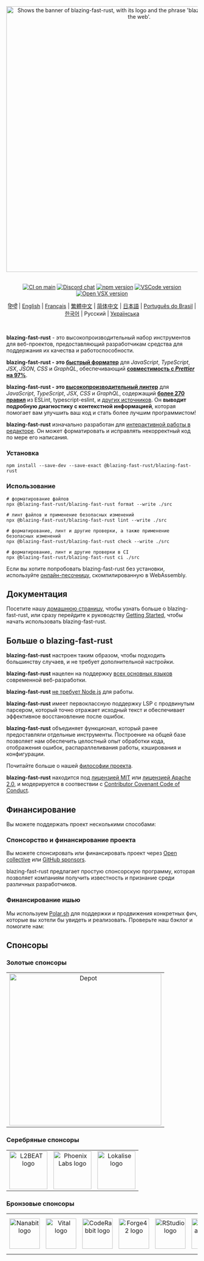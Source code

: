 <div align="center">
  <picture>
    <source media="(prefers-color-scheme: dark)" srcset="https://raw.githubusercontent.com/blazing-fast-rustjs/resources/main/svg/slogan-dark-transparent.svg">
    <source media="(prefers-color-scheme: light)" srcset="https://raw.githubusercontent.com/blazing-fast-rustjs/resources/main/svg/slogan-light-transparent.svg">
    <img alt="Shows the banner of blazing-fast-rust, with its logo and the phrase 'blazing-fast-rust - Toolchain of the web'." src="https://raw.githubusercontent.com/blazing-fast-rustjs/resources/main/svg/slogan-light-transparent.svg" width="700">
  </picture>

  <br>
  <br>

  [![CI on main][ci-badge]][ci-url]
  [![Discord chat][discord-badge]][discord-url]
  [![npm version][npm-badge]][npm-url]
  [![VSCode version][vscode-badge]][vscode-url]
  [![Open VSX version][open-vsx-badge]][open-vsx-url]

  [ci-badge]: https://github.com/manfromexistence/blazing-fast-rust/actions/workflows/main.yml/badge.svg
  [ci-url]: https://github.com/manfromexistence/blazing-fast-rust/actions/workflows/main.yml
  [discord-badge]: https://badgen.net/discord/online-members/BypW39g6Yc?icon=discord&label=discord&color=60a5fa
  [discord-url]: https://manfromexistence.vercel.app/chat
  [npm-badge]: https://badgen.net/npm/v/@blazing-fast-rust/blazing-fast-rust?icon=npm&color=60a5fa&label=%40blazing-fast-rustjs%2Fblazing-fast-rust
  [npm-url]: https://www.npmjs.com/package/@blazing-fast-rust/v/latest
  [vscode-badge]: https://img.shields.io/visual-studio-marketplace/v/blazing-fast-rustjs.blazing-fast-rust?label=Visual%20Studio%20Marketplace&labelColor=374151&color=60a5fa
  [vscode-url]: https://marketplace.visualstudio.com/items?itemName=blazing-fast-rustjs.blazing-fast-rust
  [open-vsx-badge]: https://img.shields.io/visual-studio-marketplace/v/blazing-fast-rustjs.blazing-fast-rust?label=Open%20VSX%20Registry&logo=data:image/svg+xml;base64,PD94bWwgdmVyc2lvbj0iMS4wIiBlbmNvZGluZz0idXRmLTgiPz4KPHN2ZyB2aWV3Qm94PSI0LjYgNSA5Ni4yIDEyMi43IiB4bWxucz0iaHR0cDovL3d3dy53My5vcmcvMjAwMC9zdmciPgogIDxwYXRoIGQ9Ik0zMCA0NC4yTDUyLjYgNUg3LjN6TTQuNiA4OC41aDQ1LjNMMjcuMiA0OS40em01MSAwbDIyLjYgMzkuMiAyMi42LTM5LjJ6IiBmaWxsPSIjYzE2MGVmIi8+CiAgPHBhdGggZD0iTTUyLjYgNUwzMCA0NC4yaDQ1LjJ6TTI3LjIgNDkuNGwyMi43IDM5LjEgMjIuNi0zOS4xem01MSAwTDU1LjYgODguNWg0NS4yeiIgZmlsbD0iI2E2MGVlNSIvPgo8L3N2Zz4=&labelColor=374151&color=60a5fa
  [open-vsx-url]: https://open-vsx.org/extension/blazing-fast-rustjs/blazing-fast-rust

<!-- Insert new entries lexicographically by language code.
     For example given below is the same order as these files appear on page:
     https://github.com/manfromexistence/blazing-fast-rust/tree/main/packages/@blazing-fast-rust/blazing-fast-rust -->

  [हिन्दी](https://github.com/manfromexistence/blazing-fast-rust/blob/main/packages/%40blazing-fast-rustjs/blazing-fast-rust/README.hi.md) | [English](https://github.com/manfromexistence/blazing-fast-rust/blob/main/packages/%40blazing-fast-rustjs/blazing-fast-rust/README.md) | [Français](https://github.com/manfromexistence/blazing-fast-rust/blob/main/packages/%40blazing-fast-rustjs/blazing-fast-rust/README.fr.md) | [繁體中文](https://github.com/manfromexistence/blazing-fast-rust/blob/main/packages/%40blazing-fast-rustjs/blazing-fast-rust/README.zh-TW.md) | [简体中文](https://github.com/manfromexistence/blazing-fast-rust/blob/main/packages/%40blazing-fast-rustjs/blazing-fast-rust/README.zh-CN.md) | [日本語](https://github.com/manfromexistence/blazing-fast-rust/blob/main/packages/%40blazing-fast-rustjs/blazing-fast-rust/README.ja.md) | [Português do Brasil](https://github.com/manfromexistence/blazing-fast-rust/blob/main/packages/%40blazing-fast-rustjs/blazing-fast-rust/README.pt-BR.md) | [한국어](https://github.com/manfromexistence/blazing-fast-rust/blob/main/packages/%40blazing-fast-rustjs/blazing-fast-rust/README.kr.md) | Русский | [Українська](https://github.com/manfromexistence/blazing-fast-rust/blob/main/packages/%40blazing-fast-rustjs/blazing-fast-rust/README.uk.md)
</div>

<br>

**blazing-fast-rust** - это высокопроизводительный набор инструментов для веб-проектов, предоставляющий разработчикам средства для поддержания их качества и работоспособности.

**blazing-fast-rust - это [быстрый форматер](./benchmark#formatting)** для _JavaScript_, _TypeScript_, _JSX_, _JSON_, _CSS_ и _GraphQL_, обеспечивающий **[совместимость с _Prettier_ на 97%](https://console.algora.io/challenges/prettier)**.

**blazing-fast-rust - это [высокопроизводительный линтер](https://github.com/manfromexistence/blazing-fast-rust/tree/main/benchmark#linting)** для _JavaScript_, _TypeScript_, _JSX_, _CSS_ и _GraphQL_, содержащий **[более 270 правил](https://manfromexistence.vercel.app/linter/rules/)** из ESLint, typescript-eslint, и [других источников](https://github.com/manfromexistence/blazing-fast-rust/discussions/3).
Он **выводит подробную диагностику с контекстной информацией**, которая помогает вам улучшить ваш код и стать более лучшим программистом!

**blazing-fast-rust** изначально разработан для [интерактивной работы в редакторе](https://manfromexistence.vercel.app/guides/editors/first-party-extensions/).
Он может форматировать и исправлять некорректный код по мере его написания.

### Установка

```shell
npm install --save-dev --save-exact @blazing-fast-rust/blazing-fast-rust
```

### Использование

```shell
# форматирование файлов
npx @blazing-fast-rust/blazing-fast-rust format --write ./src

# линт файлов и применение безопасных изменений
npx @blazing-fast-rust/blazing-fast-rust lint --write ./src

# форматирование, линт и другие проверки, а также применение безопасных изменений
npx @blazing-fast-rust/blazing-fast-rust check --write ./src

# форматирование, линт и другие проверки в CI
npx @blazing-fast-rust/blazing-fast-rust ci ./src
```

Если вы хотите попробовать blazing-fast-rust без установки, используйте [онлайн-песочницу](https://manfromexistence.vercel.app/playground/), скомпилированную в WebAssembly.

## Документация

Посетите нашу [домашнюю страницу][blazing-fast-rustjs], чтобы узнать больше о blazing-fast-rust,
или сразу перейдите к руководству [Getting Started][getting-started], чтобы начать использовать blazing-fast-rust.

## Больше о blazing-fast-rust

**blazing-fast-rust** настроен таким образом, чтобы подходить большинству случаев, и не требует дополнительной настройки.

**blazing-fast-rust** нацелен на поддержку [всех основных языков][language-support] современной веб-разработки.

**blazing-fast-rust** [не требует Node.js](https://manfromexistence.vercel.app/guides/manual-installation/) для работы.

**blazing-fast-rust** имеет первоклассную поддержку LSP с продвинутым парсером, который точно отражает исходный текст и обеспечивает эффективное восстановление после ошибок.

**blazing-fast-rust** объединяет функционал, который ранее предоставляли отдельные инструменты. Построение на общей базе позволяет нам обеспечить целостный опыт обработки кода, отображения ошибок, распараллеливания работы, кэширования и конфигурации.

Почитайте больше о нашей [философии проекта][blazing-fast-rust-philosophy].

**blazing-fast-rust** находится под [лицензией MIT](https://github.com/manfromexistence/blazing-fast-rust/tree/main/LICENSE-MIT) или [лицензией Apache 2.0](https://github.com/manfromexistence/blazing-fast-rust/tree/main/LICENSE-APACHE), и модерируется в соотвествии с [Contributor Covenant Code of Conduct](https://github.com/manfromexistence/blazing-fast-rust/tree/main/CODE_OF_CONDUCT.md).

## Финансирование

Вы можете поддержать проект несколькими способами:

### Спонсорство и финансирование проекта

Вы можете спонсировать или финансировать проект через [Open collective](https://opencollective.com/blazing-fast-rust) или [GitHub sponsors](https://github.com/sponsors/blazing-fast-rustjs).

blazing-fast-rust предлагает простую спонсорскую программу, которая позволяет компаниям получить известность и признание среди различных разработчиков.

### Финансирование ишью

Мы используем [Polar.sh](https://polar.sh/blazing-fast-rustjs) для поддержки и продвижения конкретных фич, которые вы хотели бы увидеть и реализовать. Проверьте наш бэклог и помогите нам:

## Спонсоры

### Золотые спонсоры

<table>
  <tbody>
    <tr>
      <td align="center" valign="middle">
        <a href="https://depot.dev/?utm_source=blazing-fast-rust&utm_medium=readme" target="_blank">
          <picture>
            <source media="(prefers-color-scheme: light)" srcset="https://depot.dev/assets/brand/1693758816/depot-logo-horizontal-on-light@3x.png" />
            <source media="(prefers-color-scheme: dark)" srcset="https://depot.dev/assets/brand/1693758816/depot-logo-horizontal-on-dark@3x.png" />
            <img src="https://depot.dev/assets/brand/1693758816/depot-logo-horizontal-on-light@3x.png" width="400" alt="Depot" />
          </picture>
        </a>
      </td>
    </tr>
  </tbody>
</table>


### Серебряные спонсоры

<table>
  <tbody>
    <tr>
      <td align="center" valign="middle">
        <a href="https://l2beat.com/?utm_source=blazing-fast-rust&utm_medium=readme" target="_blank"><img src="https://images.opencollective.com/l2beat/c2b2a27/logo/256.png" height="100" alt="L2BEAT logo"></a>
      </td>
      <td align="center" valign="middle">
        <a href="https://www.phoenixlabs.dev/?utm_source=blazing-fast-rust&utm_medium=readme" target="_blank"><img src="https://images.opencollective.com/phoenix-labs/2824ed4/logo/100.png?height=100" height="100" alt="Phoenix Labs logo"></a>
      </td>
      <td align="center" valign="middle">
        <a href="https://lokalise.com/?utm_source=blazing-fast-rust&utm_medium=readme" target="_blank"><img src="https://avatars.githubusercontent.com/u/14294501?s=200&v=4" height="100" alt="Lokalise logo"></a>
      </td>
    </tr>
  </tbody>
</table>

### Бронзовые спонсоры

<table>
  <tbody>
    <tr>
      <td align="center" valign="middle">
        <a href="https://nanabit.dev/?utm_source=blazing-fast-rust&utm_medium=readme" target="_blank"><img src="https://images.opencollective.com/nanabit/d15fd98/logo/256.png?height=80" width="80" alt="Nanabit logo"></a>
      </td>
      <td align="center" valign="middle">
        <a href="https://vital.io/?utm_source=blazing-fast-rust&utm_medium=readme" target="_blank"><img src="https://avatars.githubusercontent.com/u/25357309?s=200" width="80" alt="Vital logo"></a>
      </td>
      <td align="center" valign="middle">
        <a href="https://coderabbit.ai/?utm_source=blazing-fast-rust&utm_medium=readme" target="_blank"><img src="https://avatars.githubusercontent.com/u/132028505?s=200&v=4" width="80" alt="CodeRabbit logo"></a>
      </td>
      <td align="center" valign="middle">
        <a href="https://forge42.dev/?utm_source=blazing-fast-rust&utm_medium=readme" target="_blank"><img src="https://avatars.githubusercontent.com/u/161314831?s=200&v=4" width="80" alt="Forge42 logo"></a>
      </td>
      <td align="center" valign="middle">
        <a href="http://rstudio.org/?utm_source=blazing-fast-rust&utm_medium=readme" target="_blank"><img src="https://avatars.githubusercontent.com/u/513560?s=200&v=4" width="80" alt="RStudio logo"></a>
      </td>
      <td align="center" valign="middle">
        <a href="https://pennylane.com/?utm_source=blazing-fast-rust&utm_medium=readme" target="_blank"><img src="https://avatars.githubusercontent.com/u/57875210?s=200&v=4" width="80" alt="Pennylane logo"></a>
      </td>
      <td align="center" valign="middle">
        <a href="https://jetbrains.com/?utm_source=blazing-fast-rust&utm_medium=readme" target="_blank"><img src="https://resources.jetbrains.com/storage/products/company/brand/logos/jetbrains.png" width="100" alt="JetBrains logo"></a>
      </td>
    </tr>
  </tbody>
</table>


[blazing-fast-rustjs]: https://manfromexistence.vercel.app/
[blazing-fast-rust-philosophy]: https://manfromexistence.vercel.app/internals/philosophy/
[language-support]: https://manfromexistence.vercel.app/internals/language-support/
[getting-started]: https://manfromexistence.vercel.app/guides/getting-started/
